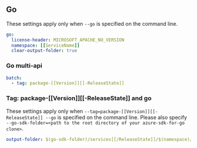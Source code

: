## Go

These settings apply only when `--go` is specified on the command line.

```yaml $(go)
go:
  license-header: MICROSOFT_APACHE_NO_VERSION
  namespace: [[ServiceName]]
  clear-output-folder: true
```

### Go multi-api

``` yaml $(go) && $(multiapi)
batch:
  - tag: package-[[Version]][[-ReleaseState]]
```

### Tag: package-[[Version]][[-ReleaseState]] and go

These settings apply only when `--tag=package-[[Version]][[-ReleaseState]] --go` is specified on the command line.
Please also specify `--go-sdk-folder=<path to the root directory of your azure-sdk-for-go clone>`.

```yaml $(tag) == 'package-[[Version]][[-ReleaseState]]' && $(go)
output-folder: $(go-sdk-folder)/services[[/ReleaseState]]/$(namespace)/mgmt/[[Version]]/$(namespace)
```
